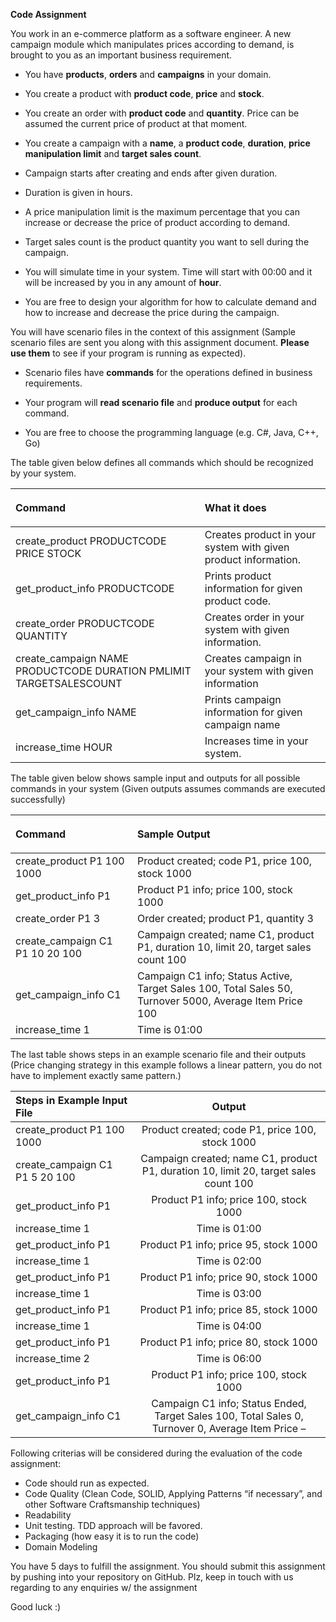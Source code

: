 ﻿
**Code Assignment**

You work in an e-commerce platform as a software engineer. A new campaign module which manipulates prices according to demand, is brought to you as an important business requirement.

* You have **products**, **orders** and **campaigns** in your domain.

* You create a product with **product code**, **price** and **stock**.

* You create an order with **product code** and **quantity**. Price can be assumed the current price of product at that moment.
* You create a campaign with a **name**, a **product code**, **duration**, **price manipulation limit** and **target sales count**.
* Campaign starts after creating and ends after given duration.

* Duration is given in hours.

* A price manipulation limit is the maximum percentage that you can increase or decrease the price of product according to demand.
* Target sales count is the product quantity you want to sell during the campaign.
* You will simulate time in your system. Time will start with 00:00 and it will be increased by you in any amount of **hour**.
* You are free to design your algorithm for how to calculate demand and how to increase and decrease the price during the campaign.



You will have scenario files in the context of this assignment (Sample scenario files are sent you along with this assignment document. **Please use them** to see if your program is running as expected).

* Scenario files have **commands** for the operations defined in business requirements.

* Your program will **read scenario file** and **produce output** for each command.

* You are free to choose the programming language (e.g. C#, Java, C++, Go)

The table given below defines all commands which should be recognized by your system.


|<p></p><p>**Command**</p>|<p></p><p>**What it does**</p>|
| :- | :- |
|create\_product PRODUCTCODE PRICE STOCK|Creates product in your system with given product information.|
|get\_product\_info PRODUCTCODE|Prints product information for given product code.|
|create\_order PRODUCTCODE QUANTITY|Creates order in your system with given information.|
|create\_campaign NAME PRODUCTCODE DURATION PMLIMIT TARGETSALESCOUNT|Creates campaign in your system with given information|
|get\_campaign\_info NAME|Prints campaign information for given campaign name|
|increase\_time HOUR|Increases time in your system.|


The table given below shows sample input and outputs for all possible commands in your system (Given outputs assumes commands are executed successfully)




|<p></p><p>**Command**</p>|<p></p><p>**Sample Output**</p>|
| :- | :- |
|create\_product P1 100 1000|Product created; code P1, price 100, stock 1000|
|get\_product\_info P1|Product P1 info; price 100, stock 1000|
|create\_order P1 3|Order created; product P1, quantity 3|
|create\_campaign C1 P1 10 20 100|Campaign created; name C1, product P1, duration 10, limit 20, target sales count 100|
|get\_campaign\_info C1|Campaign C1 info; Status Active, Target Sales 100, Total Sales 50, Turnover 5000, Average Item Price 100|
|increase\_time 1|Time is 01:00|

The last table shows steps in an example scenario file and their outputs (Price changing strategy in this example follows a linear pattern, you do not have to implement exactly same pattern.)


|**Steps in Example Input File**|**Output**|
| :- | :-: |
|create\_product P1 100 1000|Product created; code P1, price 100, stock 1000|
|create\_campaign C1 P1 5 20 100|Campaign created; name C1, product P1, duration 10, limit 20, target sales count 100|
|get\_product\_info P1|Product P1 info; price 100, stock 1000|
|increase\_time 1|Time is 01:00|
|get\_product\_info P1|Product P1 info; price 95, stock 1000|
|increase\_time 1|Time is 02:00|
|get\_product\_info P1|Product P1 info; price 90, stock 1000|
|increase\_time 1|Time is 03:00|
|get\_product\_info P1|Product P1 info; price 85, stock 1000|
|increase\_time 1|Time is 04:00|
|get\_product\_info P1|Product P1 info; price 80, stock 1000|
|increase\_time 2|Time is 06:00|
|get\_product\_info P1|Product P1 info; price 100, stock 1000|
|get\_campaign\_info C1|Campaign C1 info; Status Ended, Target Sales 100, Total Sales 0, Turnover 0, Average Item Price –|


Following criterias will be considered during the evaluation of the code assignment:

* Code should run as expected.
* Code Quality (Clean Code, SOLID, Applying Patterns “if necessary”, and other Software Craftsmanship techniques)
* Readability
* Unit testing. TDD approach will be favored.
* Packaging (how easy it is to run the code)
* Domain Modeling

You have 5 days to fulfill the assignment. You should submit this assignment by pushing into your repository on GitHub. Plz, keep in touch with us regarding to any enquiries w/ the assignment

Good luck :)
